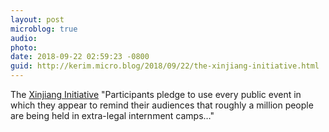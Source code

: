 ```yaml
---
layout: post
microblog: true
audio: 
photo: 
date: 2018-09-22 02:59:23 -0800
guid: http://kerim.micro.blog/2018/09/22/the-xinjiang-initiative.html
---
```

The [Xinjiang Initiative](http://www.jeromecohen.net/jerrys-blog/xinjiang-initiative) "Participants pledge to use every public event in which they appear to remind their audiences that roughly a million people are being held in extra-legal internment camps…"
